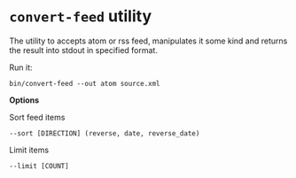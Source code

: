 # `convert-feed` utility

The utility to accepts atom or rss feed, manipulates it some kind and returns the result into stdout in specified format.

Run it:

    bin/convert-feed --out atom source.xml

**Options**

Sort feed items

    --sort [DIRECTION] (reverse, date, reverse_date)

Limit items

    --limit [COUNT]
